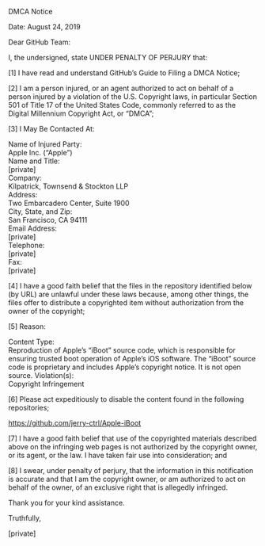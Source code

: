 DMCA Notice
 
Date: August 24, 2019
 
Dear GitHub Team:
 
I, the undersigned, state UNDER PENALTY OF PERJURY that:
 
[1]        I have read and understand GitHub’s Guide to Filing a DMCA Notice;
 
[2]        I am a person injured, or an agent authorized to act on behalf of a person injured by a violation of the U.S. Copyright laws, in particular Section 501 of Title 17 of the United States Code, commonly referred to as the Digital Millennium Copyright Act, or “DMCA”;
 
[3]        I May Be Contacted At:
 
Name of Injured Party:  
Apple Inc. (“Apple”)  
Name and Title:  
[private]   
Company:  
Kilpatrick, Townsend & Stockton LLP  
Address:  
Two Embarcadero Center, Suite 1900  
City, State, and Zip:  
San Francisco, CA 94111  
Email Address:  
[private]  
Telephone:  
[private]  
Fax:  
[private]
 
[4]        I have a good faith belief that the files in the repository identified below (by URL) are unlawful under these laws because, among other things, the files offer to distribute a copyrighted item without authorization from the owner of the copyright;
 
[5]        Reason:
 
Content Type:  
Reproduction of Apple’s “iBoot” source code, which is responsible for ensuring trusted boot operation of Apple’s iOS software. The “iBoot” source code is proprietary and includes Apple’s copyright notice. It is not open source.
Violation(s):  
Copyright Infringement
 
[6]        Please act expeditiously to disable the content found in the following repositories;
 
https://github.com/jerry-ctrl/Apple-iBoot 
 
[7]        I have a good faith belief that use of the copyrighted materials described above on the infringing web pages is not authorized by the copyright owner, or its agent, or the law. I have taken fair use into consideration; and
 
[8]        I swear, under penalty of perjury, that the information in this notification is accurate and that I am the copyright owner, or am authorized to act on behalf of the owner, of an exclusive right that is allegedly infringed.
 
 
Thank you for your kind assistance.
 
Truthfully,
 
[private]
